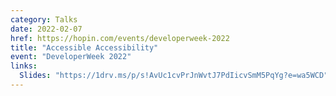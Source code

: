 ```yaml
---
category: Talks
date: 2022-02-07
href: https://hopin.com/events/developerweek-2022
title: "Accessible Accessibility"
event: "DeveloperWeek 2022"
links:
  Slides: "https://1drv.ms/p/s!AvUc1cvPrJnWvtJ7PdIicvSmM5PqYg?e=wa5WCD"
---
```

